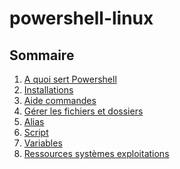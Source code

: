 # powershell-linux

## Sommaire

  1. [A quoi sert Powershell](powershell.md)
  2. [Installations]()
  3. [Aide commandes]()
  4. [Gérer les fichiers et dossiers](commandes.md)
  5. [Alias](alias.md)
  6. [Script]()
  7. [Variables]()
  8. [Ressources systèmes exploitations]()
 
